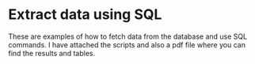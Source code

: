 # Extract data using SQL


These are examples of how to fetch data from the database and use SQL commands. I have attached the scripts and also a pdf file where you can find the results and tables.
